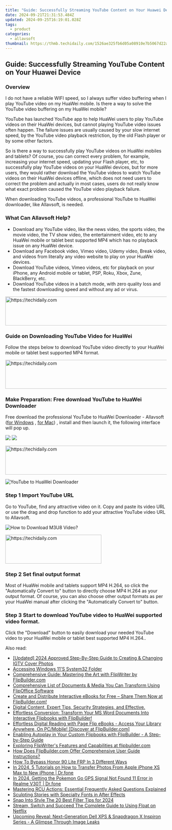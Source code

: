 ```yaml
---
title: "Guide: Successfully Streaming YouTube Content on Your Huawei Device"
date: 2024-09-21T21:31:53.484Z
updated: 2024-09-25T16:19:01.028Z
tags:
  - product
categories:
  - allavsoft
thumbnail: https://thmb.techidaily.com/1526ae325fb6d05a08910e7b5067d22acd2fa8b701444a0508efbde4504c1f0a.jpg
---
```


## Guide: Successfully Streaming YouTube Content on Your Huawei Device

### Overview

I do not have a reliable WIFI speed, so I always suffer video buffering when I play YouTube video on my HuaWei mobile. Is there a way to solve the YouTube video buffering on my HuaWei mobile?

YouTube has launched YouTube app to help HuaWei users to play YouTube videos on their HuaWei devices, but cannot playing YouTube video issues often happen. The failure issues are usually caused by your slow internet speed, by the YouTube video playback restriction, by the old Flash player or by some other factors.

So is there a way to successfully play YouTube videos on HuaWei mobiles and tablets? Of course, you can correct every problem, for example, increasing your internet speed, updating your Flash player, etc, to successfully play YouTube videos on your HuaWei devices, but for more users, they would rather download the YouTube videos to watch YouTube videos on their HuaWei devices offline, which does not need users to correct the problem and actually in most cases, users do not really know what exact problem caused the YouTube video playback failure.

When downloading YouTube videos, a professional YouTube to HuaWei downloader, like Allavsoft, is needed.

### What Can Allavsoft Help?

* Download any YouTube video, like the news video, the sports video, the movie video, the TV show video, the entertainment video, etc to any HuaWei mobile or tablet best supported MP4 which has no playback issue on any HuaWei device.
* Download any Facebook video, Vimeo video, Udemy video, Break video, and videos from literally any video website to play on your HuaWei devices.
* Download YouTube videos, Vimeo videos, etc for playback on your iPhone, any Android mobile or tablet, PSP, Roku, Xbox, Zune, BlackBerry, etc.
* Download YouTube videos in a batch mode, with zero quality loss and the fastest downloading speed and without any ad or virus.

<!-- affiliate ads begin -->
<a href="https://aligracehair.sjv.io/c/5597632/2087239/19272" target="_top" id="2087239">
  <img src="//a.impactradius-go.com/display-ad/19272-2087239" border="0" alt="https://techidaily.com" width="728" height="90"/>
</a>
<img height="0" width="0" src="https://aligracehair.sjv.io/i/5597632/2087239/19272" style="position:absolute;visibility:hidden;" border="0" />
<!-- affiliate ads end -->

### Guide on Downloading YouTube Video for HuaWei

Follow the steps below to download YouTube video directly to your HuaWei mobile or tablet best supported MP4 format.

<!-- affiliate ads begin -->
<a href="https://appsumo.8odi.net/c/5597632/2123735/7443" target="_top" id="2123735">
  <img src="//a.impactradius-go.com/display-ad/7443-2123735" border="0" alt="https://techidaily.com" width="600" height="90"/>
</a>
<img height="0" width="0" src="https://appsumo.8odi.net/i/5597632/2123735/7443" style="position:absolute;visibility:hidden;" border="0" />
<!-- affiliate ads end -->

### Make Preparation: Free download YouTube to HuaWei Downloader

Free download the professional YouTube to HuaWei Downloader - Allavsoft ([for Windows](https://tools.techidaily.com/allavsoft/products/) , [for Mac](https://tools.techidaily.com/allavsoft/products/)) , install and then launch it, the following interface will pop up.

[![](https://www.allavsoft.com/how-to/../images/how-to/free-download-win.jpg)](https://tools.techidaily.com/allavsoft/products/) [![](https://www.allavsoft.com/how-to/../images/how-to/free-download-mac.jpg)](https://tools.techidaily.com/allavsoft/products/)

<!-- affiliate ads begin -->
<a href="https://appsumo.8odi.net/c/5597632/2105869/7443" target="_top" id="2105869">
  <img src="//a.impactradius-go.com/display-ad/7443-2105869" border="0" alt="https://techidaily.com" width="728" height="90"/>
</a>
<img height="0" width="0" src="https://appsumo.8odi.net/i/5597632/2105869/7443" style="position:absolute;visibility:hidden;" border="0" />
<!-- affiliate ads end -->

![YouTube to HuaWei Downloader](https://www.allavsoft.com/how-to/../images/allavsoft/screen-shot-600.jpg)

### Step 1 Import YouTube URL

Go to YouTube, find any attractive video on it. Copy and paste its video URL or use the drag and drop function to add your attractive YouTube video URL to Allavsoft.

![How to Download M3U8 Video?](https://www.allavsoft.com/how-to/../images/how-to/download-rtmp-video/download-rtmp-video.jpg)

<!-- affiliate ads begin -->
<a href="https://aligracehair.sjv.io/c/5597632/1997690/19272" target="_top" id="1997690">
  <img src="//a.impactradius-go.com/display-ad/19272-1997690" border="0" alt="https://techidaily.com" width="300" height="90"/>
</a>
<img height="0" width="0" src="https://aligracehair.sjv.io/i/5597632/1997690/19272" style="position:absolute;visibility:hidden;" border="0" />
<!-- affiliate ads end -->

### Step 2 Set final output format

Most of HuaWei mobile and tablets support MP4 H.264, so click the "Automatically Convert to" button to directly choose MP4 H.264 as your output format. Of course, you can also choose other output formats as per your HuaWei manual after clicking the "Automatically Convert to" button.

### Step 3 Start to download YouTube video to HuaWei supported video format.

Click the "Download" button to easily download your needed YouTube video to your HuaWei mobile or tablet best supported MP4 H.264..

<ins class="adsbygoogle"
     style="display:block"
     data-ad-format="autorelaxed"
     data-ad-client="ca-pub-7571918770474297"
     data-ad-slot="1223367746"></ins>

<ins class="adsbygoogle"
     style="display:block"
     data-ad-client="ca-pub-7571918770474297"
     data-ad-slot="8358498916"
     data-ad-format="auto"
     data-full-width-responsive="true"></ins>

<span class="atpl-alsoreadstyle">Also read:</span>
<div><ul>
<li><a href="https://instagram-videos.techidaily.com/updated-2024-approved-step-by-step-guide-to-creating-and-changing-igtv-cover-photos/"><u>[Updated] 2024 Approved Step-By-Step Guide to Creating & Changing IGTV Cover Photos</u></a></li>
<li><a href="https://win11.techidaily.com/accessing-windows-11s-system32-folder/"><u>Accessing Windows 11'S System32 Folder</u></a></li>
<li><a href="https://fox-useful.techidaily.com/comprehensive-guide-mastering-the-art-with-flipwriter-by-flipbuildercom/"><u>Comprehensive Guide: Mastering the Art with FlipWriter by FlipBuilder.com</u></a></li>
<li><a href="https://fox-useful.techidaily.com/comprehensive-list-of-documents-and-media-you-can-transform-using-flipoffice-software/"><u>Comprehensive List of Documents & Media You Can Transform Using FlipOffice Software</u></a></li>
<li><a href="https://fox-useful.techidaily.com/create-and-distribute-interactive-ebooks-for-free-share-them-now-at-flipbuildercom/"><u>Create and Distribute Interactive eBooks for Free – Share Them Now at FlipBuilder.com!</u></a></li>
<li><a href="https://fox-useful.techidaily.com/digital-content-expert-tips-security-strategies-and-effective/"><u>Digital Content, Expert Tips, Security Strategies, and Effective.</u></a></li>
<li><a href="https://fox-useful.techidaily.com/effortless-conversion-transform-your-ms-word-documents-into-interactive-flipbooks-with-flipbuilder/"><u>Effortless Conversion: Transform Your MS Word Documents Into Interactive Flipbooks with FlipBuilder!</u></a></li>
<li><a href="https://fox-useful.techidaily.com/effortless-digital-reading-with-page-flip-ebooks-access-your-library-anywhere-on-pcmobile-discover-at-flipbuildercom/"><u>Effortless Digital Reading with Page Flip eBooks - Access Your Library Anywhere, On PC/Mobile! [Discover at FlipBuilder.com]</u></a></li>
<li><a href="https://fox-useful.techidaily.com/enabling-autoplay-in-your-custom-flipbooks-with-flipbuilder-a-step-by-step-guide/"><u>Enabling Autoplay in Your Custom Flipbooks with FlipBuilder - A Step-by-Step Guide</u></a></li>
<li><a href="https://fox-useful.techidaily.com/exploring-flipwriters-features-and-capabilities-at-flipbuildercom/"><u>Exploring FlipWriter's Features and Capabilities at flipbuilder.com</u></a></li>
<li><a href="https://fox-useful.techidaily.com/how-does-flipbuildercom-offer-comprehensive-user-guide-instructions/"><u>How Does FlipBuilder.com Offer Comprehensive User Guide Instructions?</u></a></li>
<li><a href="https://bypass-frp.techidaily.com/how-to-bypass-honor-90-lite-frp-in-3-different-ways-by-drfone-android/"><u>How To Bypass Honor 90 Lite FRP In 3 Different Ways</u></a></li>
<li><a href="https://iphone-transfer.techidaily.com/in-2024-5-tutorials-on-how-to-transfer-photos-from-apple-iphone-xs-max-to-new-iphone-drfone-by-drfone-transfer-from-ios/"><u>In 2024, 5 Tutorials on How to Transfer Photos From Apple iPhone XS Max to New iPhone | Dr.fone</u></a></li>
<li><a href="https://android-location.techidaily.com/in-2024-getting-the-pokemon-go-gps-signal-not-found-11-error-in-realme-v30t-drfone-by-drfone-virtual/"><u>In 2024, Getting the Pokemon Go GPS Signal Not Found 11 Error in Realme V30T | Dr.fone</u></a></li>
<li><a href="https://win-hacks.techidaily.com/mastering-rcu-actions-essential-frequently-asked-questions-explained/"><u>Mastering RCU Actions: Essential Frequently Asked Questions Explained</u></a></li>
<li><a href="https://extra-lessons.techidaily.com/sculpting-stories-with-specialty-fonts-in-after-effects/"><u>Sculpting Stories with Specialty Fonts in After Effects</u></a></li>
<li><a href="https://snapchat-videos.techidaily.com/snap-into-style-the-20-best-filter-tips-for-2024/"><u>Snap Into Style The 20 Best Filter Tips for 2024</u></a></li>
<li><a href="https://extra-resources.techidaily.com/stream-switch-and-succeed-the-complete-guide-to-using-float-on-netflix/"><u>Stream, Switch and Succeed The Complete Guide to Using Float on Netflix</u></a></li>
<li><a href="https://hardware-tips.techidaily.com/upcoming-reveal-next-generation-dell-xps-and-snapdragon-x-inspiron-series-a-glimpse-through-image-leaks/"><u>Upcoming Reveal: Next-Generation Dell XPS & Snapdragon X Inspiron Series - A Glimpse Through Image Leaks</u></a></li>
</ul></div>

